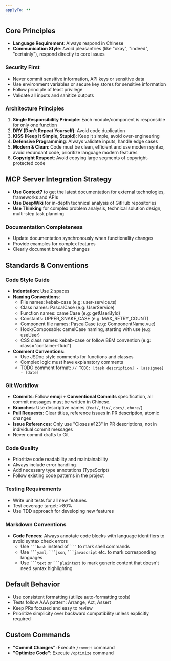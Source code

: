 ```yaml
---
applyTo: **
---
```


## Core Principles

- **Language Requirement**: Always respond in Chinese
- **Communication Style**: Avoid pleasantries (like "okay", "indeed", "certainly"), respond directly to core issues

### Security First

- Never commit sensitive information, API keys or sensitive data
- Use environment variables or secure key stores for sensitive information
- Follow principle of least privilege
- Validate all inputs and sanitize outputs

### Architecture Principles

1. **Single Responsibility Principle**: Each module/component is responsible for only one function
2. **DRY (Don't Repeat Yourself)**: Avoid code duplication
3. **KISS (Keep It Simple, Stupid)**: Keep it simple, avoid over-engineering
4. **Defensive Programming**: Always validate inputs, handle edge cases
5. **Modern & Clean**: Code must be clean, efficient and use modern syntax, avoid redundant code, prioritize language modern features
6. **Copyright Respect**: Avoid copying large segments of copyright-protected code

## MCP Server Integration Strategy

- **Use Context7** to get the latest documentation for external technologies, frameworks and APIs
- **Use DeepWiki** for in-depth technical analysis of GitHub repositories
- **Use Thinking** for complex problem analysis, technical solution design, multi-step task planning

### Documentation Completeness

- Update documentation synchronously when functionality changes
- Provide examples for complex features
- Clearly document breaking changes

## Standards & Conventions

### Code Style Guide

- **Indentation**: Use 2 spaces
- **Naming Conventions**:
  - File names: kebab-case (e.g: user-service.ts)
  - Class names: PascalCase (e.g: UserService)
  - Function names: camelCase (e.g: getUserById)
  - Constants: UPPER_SNAKE_CASE (e.g: MAX_RETRY_COUNT)
  - Component file names: PascalCase (e.g: ComponentName.vue)
  - Hook/Composable: camelCase naming, starting with use (e.g: useUser)
  - CSS class names: kebab-case or follow BEM convention (e.g: class="container-fluid")
- **Comment Conventions**:
  - Use JSDoc style comments for functions and classes
  - Complex logic must have explanatory comments
  - TODO comment format: `// TODO: [task description] - [assignee] - [date]`

### Git Workflow

- **Commits**: Follow **emoji + Conventional Commits** specification, all commit messages must be written in Chinese.
- **Branches**: Use descriptive names (`feat/`, `fix/`, `docs/`, `chore/`)
- **Pull Requests**: Clear titles, reference issues in PR description, atomic changes
- **Issue References**: Only use "Closes #123" in PR descriptions, not in individual commit messages
- Never commit drafts to Git

### Code Quality

- Prioritize code readability and maintainability
- Always include error handling
- Add necessary type annotations (TypeScript)
- Follow existing code patterns in the project

### Testing Requirements

- Write unit tests for all new features
- Test coverage target: >80%
- Use TDD approach for developing new features

### Markdown Conventions

- **Code Fences**: Always annotate code blocks with language identifiers to avoid syntax check errors
  - Use ` ```bash ` instead of ` ``` ` to mark shell commands
  - Use ` ```yaml `, ` ```json `, ` ```javascript ` etc. to mark corresponding languages
  - Use ` ```text ` or ` ```plaintext ` to mark generic content that doesn't need syntax highlighting

## Default Behavior

- Use consistent formatting (utilize auto-formatting tools)
- Tests follow AAA pattern: Arrange, Act, Assert
- Keep PRs focused and easy to review
- Prioritize simplicity over backward compatibility unless explicitly required

## Custom Commands

- **"Commit Changes"**: Execute `/commit` command
- **"Optimize Code"**: Execute `/optimize` command
